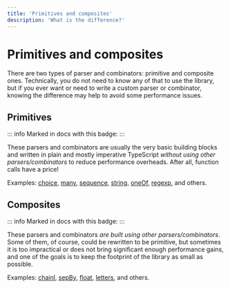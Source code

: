 ```yaml
---
title: 'Primitives and composites'
description: 'What is the difference?'
---
```


# Primitives and composites

There are two types of parser and combinators: primitive and composite ones. Technically, you do not need to know any of that to use the library, but if you ever want or need to write a custom parser or combinator, knowing the difference may help to avoid some performance issues.

## Primitives

::: info
Marked in docs with this badge: <Primitive />
:::

These parsers and combinators are usually the very basic building blocks and written in plain and mostly imperative TypeScript *without using other parsers/combinators* to reduce performance overheads. After all, function calls have a price!

Examples: [choice], [many], [sequence], [string], [oneOf], [regexp], and others.

## Composites

::: info
Marked in docs with this badge: <Composite />
:::

These parsers and combinators *are built using other parsers/combinators*. Some of them, of course, could be rewritten to be primitive, but sometimes it is too impractical or does not bring significant enough performance gains, and one of the goals is to keep the footprint of the library as small as possible.

Examples: [chainl], [sepBy], [float], [letters], and others.

<!-- Links. -->

[choice]: ../combinators/choice
[many]: ../combinators/many
[sequence]: ../combinators/sequence
[string]: ../parsers/string
[oneOf]: ../parsers/oneOf
[regexp]: ../parsers/regexp
[chainl]: ../combinators/chainl
[sepBy]: ../combinators/sepBy
[float]: ../parsers/float
[letters]: ../parsers/letters
